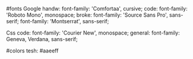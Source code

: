 #fonts
Google
handw:
font-family: 'Comfortaa', cursive;
code:
font-family: 'Roboto Mono', monospace;
broke:
font-family: 'Source Sans Pro', sans-serif;
font-family: 'Montserrat', sans-serif;

Css
code:
font-family: 'Courier New', monospace;
general:
font-family: Geneva, Verdana, sans-serif;

#colors
tesh: #aaeeff